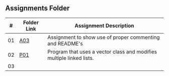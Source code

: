 ##  Assignments Folder

|   #   | Folder Link | Assignment Description                                          |
| :---: | ----------- | ----------------------------------------------------------      |
|  01   | [A03](https://github.com/bglawson1001/2143-OOP-Lawson/tree/main/Assignments/A03)      | Assignment to show use of proper commenting and README's 
|  02   | [P01](https://github.com/bglawson1001/2143-OOP-Lawson/tree/main/Assignments/P01)| Program that uses a vector class and modifies multiple linked lists.
|  03   |
